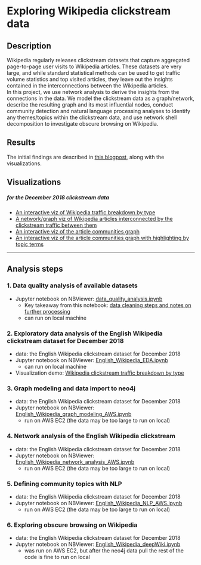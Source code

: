 # Exploring Wikipedia clickstream data

## Description  
Wikipedia regularly releases clickstream datasets that capture aggregated page-to-page user visits to Wikipedia articles. These datasets are very large, and while standard statistical methods can be used to get traffic volume statistics and top visited articles, they leave out the insights contained in the interconnections between the Wikipedia articles.  
In this project, we use network analysis to derive the insights from the connections in the data. We model the clickstream data as a graph/network, describe the resulting graph and its most influential nodes, conduct community detection and natural language processing analyses to identify any themes/topics within the clickstream data, and use network shell decomposition to investigate obscure browsing on Wikipedia.  

## Results  
The initial findings are described in [this blogpost](https://www.arigu.me/2019/03/24/analyzing-our-collective-Wikipedia-browsing-history.html), along with the visualizations.  
## Visualizations  
##### for the December 2018 clickstream data  
 - [An interactive viz of Wikipedia traffic breakdown by type](https://www.arigu.me/visualizations/analyzing-our-collective-wikipedia-browsing-history-viz-1)  
 - [A network/graph viz of Wikipedia articles interconnected by the clickstream traffic between them](https://upload.wikimedia.org/wikipedia/commons/4/46/English_Wikipedia_clickstream_communities_December_2018.png)  
 - [An interactive viz of the article communities graph](https://www.arigu.me/visualizations/analyzing-our-collective-wikipedia-browsing-history-viz-2)   
 - [An interactive viz of the article communities graph with highlighting by topic terms](https://www.arigu.me/visualizations/analyzing-our-collective-wikipedia-browsing-history-viz-3)  

---  

## Analysis steps
### 1. Data quality analysis of available datasets
   - Jupyter notebook on NBViewer: [data_quality_analysis.ipynb](https://nbviewer.jupyter.org/github/33eyes/wiki-clickstream-graph/blob/master/data_quality_analysis.ipynb)  
     - Key takeaway from this notebook: [data cleaning steps and notes on further processing](https://nbviewer.jupyter.org/github/33eyes/wiki-clickstream-graph/blob/master/data_quality_analysis.ipynb#Data-cleaning-steps-to-do-for-each-raw-dataset)  
     - can run on local machine  

### 2. Exploratory data analysis of the English Wikipedia clickstream dataset for December 2018  
   - data: the English Wikipedia clickstream dataset for December 2018
   - Jupyter notebook on NBViewer: [English_Wikipedia_EDA.ipynb](https://nbviewer.jupyter.org/github/33eyes/wiki-clickstream-graph/blob/master/English_Wikipedia_EDA.ipynb)  
     - can run on local machine  
   - Visualization demo: [Wikipedia clickstream traffic breakdown by type](https://codepen.io/3eyes/full/oVEKEo)  

### 3. Graph modeling and data import to neo4j  
   - data: the English Wikipedia clickstream dataset for December 2018
   - Jupyter notebook on NBViewer: [English_Wikipedia_graph_modeling_AWS.ipynb](https://nbviewer.jupyter.org/github/33eyes/wiki-clickstream-graph/blob/master/English_Wikipedia_graph_modeling_AWS.ipynb)  
     - run on AWS EC2 (the data may be too large to run on local)  

### 4. Network analysis of the English Wikipedia clickstream  
   - data: the English Wikipedia clickstream dataset for December 2018
   - Jupyter notebook on NBViewer: [English_Wikipedia_network_analysis_AWS.ipynb](https://nbviewer.jupyter.org/github/33eyes/wiki-clickstream-graph/blob/master/English_Wikipedia_network_analysis_AWS.ipynb)  
     - run on AWS EC2 (the data may be too large to run on local)  

### 5. Defining community topics with NLP  
   - data: the English Wikipedia clickstream dataset for December 2018
   - Jupyter notebook on NBViewer: [English_Wikipedia_NLP_AWS.ipynb](https://nbviewer.jupyter.org/github/33eyes/wiki-clickstream-graph/blob/master/English_Wikipedia_NLP_AWS.ipynb)  
     - run on AWS EC2 (the data may be too large to run on local)  

### 6. Exploring obscure browsing on Wikipedia  
   - data: the English Wikipedia clickstream dataset for December 2018
   - Jupyter notebook on NBViewer: [English_Wikipedia_deepWiki.ipynb](https://nbviewer.jupyter.org/github/33eyes/wiki-clickstream-graph/blob/master/English_Wikipedia_deepWiki.ipynb)  
     - was run on AWS EC2, but after the neo4j data pull the rest of the code is fine to run on local

